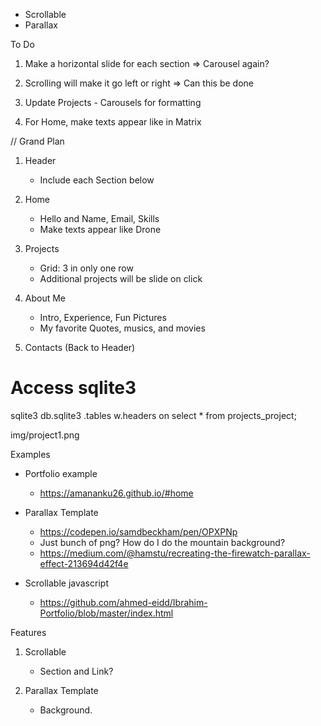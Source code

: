 * Scrollable
* Parallax

To Do

1. Make a horizontal slide for each section
    => Carousel again?

2. Scrolling will make it go left or right
    => Can this be done

3. Update Projects - Carousels for formatting 

4. For Home, make texts appear like in Matrix 

// Grand Plan
1. Header
    - Include each Section below
    
2. Home
    - Hello and Name, Email, Skills
    - Make texts appear like Drone 

3. Projects
    - Grid: 3 in only one row 
    - Additional projects will be slide on click

4. About Me
    - Intro, Experience, Fun Pictures
    - My favorite Quotes, musics, and movies 

5. Contacts (Back to Header) 



# Access sqlite3 
sqlite3  db.sqlite3
.tables
w.headers on
select * from projects_project;

img/project1.png


Examples 
- Portfolio example
    - https://amananku26.github.io/#home
- Parallax Template
    - https://codepen.io/samdbeckham/pen/OPXPNp
    - Just bunch of png? How do I do the mountain background? 
    - https://medium.com/@hamstu/recreating-the-firewatch-parallax-effect-213694d42f4e

- Scrollable javascript 
    - https://github.com/ahmed-eidd/Ibrahim-Portfolio/blob/master/index.html


Features
1. Scrollable 
    - Section and Link?
    
2. Parallax Template
    - Background. 
